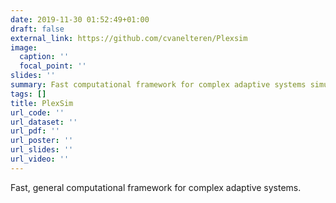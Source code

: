 ```yaml
---
date: 2019-11-30 01:52:49+01:00
draft: false
external_link: https://github.com/cvanelteren/Plexsim
image:
  caption: ''
  focal_point: ''
slides: ''
summary: Fast computational framework for complex adaptive systems simulations
tags: []
title: PlexSim
url_code: ''
url_dataset: ''
url_pdf: ''
url_poster: ''
url_slides: ''
url_video: ''
---
```

Fast, general computational framework for complex adaptive systems. 
